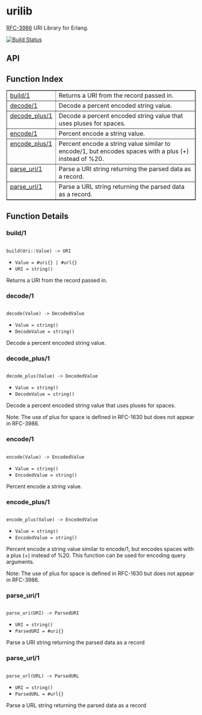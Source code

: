 urilib
======
[RFC-3986](https://tools.ietf.org/html/rfc3986) URI Library for Erlang.

[![Build Status](https://travis-ci.org/gmr/urilib.svg?branch=master)](https://travis-ci.org/gmr/urilib)

API
---

<a name="index"></a>

## Function Index ##

<table width="100%" border="1" cellspacing="0" cellpadding="2" summary="function index"><tr><td valign="top"><a href="#build-1">build/1</a></td><td>Returns a URI from the record passed in.</td></tr><tr><td valign="top"><a href="#decode-1">decode/1</a></td><td>Decode a percent encoded string value.</td></tr><tr><td valign="top"><a href="#decode_plus-1">decode_plus/1</a></td><td>Decode a percent encoded string value that uses pluses for spaces.</td></tr><tr><td valign="top"><a href="#encode-1">encode/1</a></td><td>Percent encode a string value.</td></tr><tr><td valign="top"><a href="#encode_plus-1">encode_plus/1</a></td><td>Percent encode a string value similar to encode/1, but encodes spaces with a
plus (+) instead of %20.</td></tr><tr><td valign="top"><a href="#parse_uri-1">parse_uri/1</a></td><td>Parse a URI string returning the parsed data as a record.</td></tr><tr><td valign="top"><a href="#parse_url-1">parse_url/1</a></td><td>Parse a URL string returning the parsed data as a record.</td></tr></table>

<a name="functions"></a>

## Function Details ##

<a name="build-1"></a>

### build/1 ###

<pre><code>
build(Uri::Value) -&gt; URI
</code></pre>

<ul class="definitions"><li><code>Value = #uri{} | #url{}</code></li><li><code>URI = string()</code></li></ul>

Returns a URI from the record passed in.

<a name="decode-1"></a>

### decode/1 ###

<pre><code>
decode(Value) -&gt; DecodedValue
</code></pre>

<ul class="definitions"><li><code>Value = string()</code></li><li><code>DecodeValue = string()</code></li></ul>

Decode a percent encoded string value.

<a name="decode_plus-1"></a>

### decode_plus/1 ###

<pre><code>
decode_plus(Value) -&gt; DecodedValue
</code></pre>

<ul class="definitions"><li><code>Value = string()</code></li><li><code>DecodeValue = string()</code></li></ul>

Decode a percent encoded string value that uses pluses for spaces.

Note: The use of plus for space is defined in RFC-1630 but does not appear
in RFC-3986.

<a name="encode-1"></a>

### encode/1 ###

<pre><code>
encode(Value) -&gt; EncodedValue
</code></pre>

<ul class="definitions"><li><code>Value = string()</code></li><li><code>EncodedValue = string()</code></li></ul>

Percent encode a string value.

<a name="encode_plus-1"></a>

### encode_plus/1 ###

<pre><code>
encode_plus(Value) -&gt; EncodedValue
</code></pre>

<ul class="definitions"><li><code>Value = string()</code></li><li><code>EncodedValue = string()</code></li></ul>

Percent encode a string value similar to encode/1, but encodes spaces with a
plus (+) instead of %20. This function can be used for encoding query arguments.

Note: The use of plus for space is defined in RFC-1630 but does not appear
in RFC-3986.

<a name="parse_uri-1"></a>

### parse_uri/1 ###

<pre><code>
parse_uri(URI) -&gt; ParsedURI
</code></pre>

<ul class="definitions"><li><code>URI = string()</code></li><li><code>ParsedURI = #uri{}</code></li></ul>

Parse a URI string returning the parsed data as a record

<a name="parse_url-1"></a>

### parse_url/1 ###

<pre><code>
parse_url(URL) -&gt; ParsedURL
</code></pre>

<ul class="definitions"><li><code>URI = string()</code></li><li><code>ParsedURL = #url{}</code></li></ul>

Parse a URL string returning the parsed data as a record

